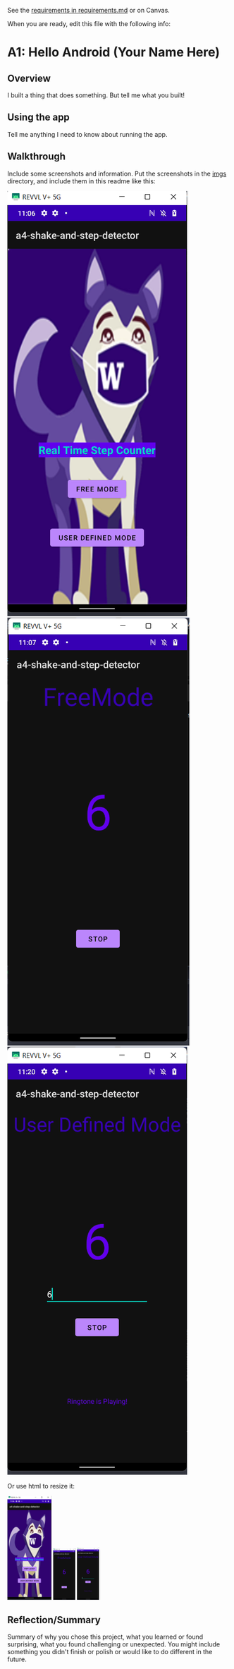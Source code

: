 See the [requirements in requirements.md](requirements.md) or on Canvas. 

When you are ready, edit this file with the following info: 

# A1: Hello Android (Your Name Here)

## Overview

I built a thing that does something. But tell me what you built! 

## Using the app 

Tell me anything I need to know about running the app. 

## Walkthrough

Include some screenshots and information. Put the screenshots in the [imgs](imgs) directory, and include them in this readme like this: 

![Sample Screenshot](imgs/11.png?raw=tru) ![Sample Screenshot](imgs/22.png?raw=tru)
![Sample Screenshot](imgs/33.png?raw=tru)

Or use html to resize it: 

<img src="imgs/11.png" width="100"> <img src="imgs/22.png" width="50">
<img src="imgs/33.png" width="50">

## Reflection/Summary

Summary of why you chose this project, what you learned or found surprising, what you found challenging or unexpected. You might include something you didn't finish or polish or would like to do different in the future. 


